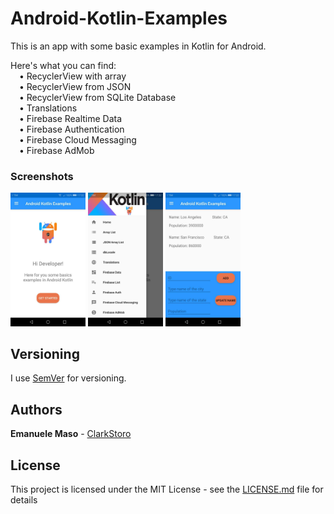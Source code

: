 # Android-Kotlin-Examples
This is an app with some basic examples in Kotlin for Android.

Here's what you can find:<br>
&emsp;•	RecyclerView with array<br>
&emsp;•	RecyclerView from JSON<br>
&emsp;•	RecyclerView from SQLite Database<br>
&emsp;•	Translations<br>
&emsp;•	Firebase Realtime Data<br>
&emsp;•	Firebase Authentication<br>
&emsp;• Firebase Cloud Messaging<br>
&emsp;• Firebase AdMob<br>

### Screenshots
<img src="/images/screenHome.jpg?raw=true" width="120">
<img src="/images/screenNavBar.jpg?raw=true" width="120">
<img src="/images/screenFirebase.jpg?raw=true" width="120">

## Versioning

I use [SemVer](http://semver.org/) for versioning.

## Authors
**Emanuele Maso**  - [ClarkStoro](https://github.com/ClarkStoro)

## License

This project is licensed under the MIT License - see the [LICENSE.md](LICENSE.md) file for details
